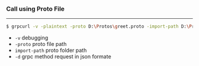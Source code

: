 ### Call using Proto File
---
``` bash
$ grpcurl -v -plaintext -proto D:\Protos\greet.proto -import-path D:\Protos -d '{"name": "World"}' localhost:5000 greet.Greeter/SayHello
```

- `-v` debugging
- `-proto` proto file path
- `import-path` proto folder path
- `-d` grpc method request in json formate